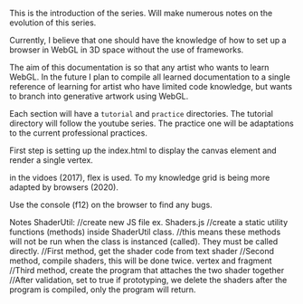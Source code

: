 This is the introduction of the series. Will make numerous notes on the evolution of this series. 

Currently, I believe that one should have the knowledge of how to set up a browser in WebGL in 3D space without the use of frameworks.

The aim of this documentation is so that any artist who wants to learn WebGL.  In the future I plan to compile all learned documentation to a single reference of learning for artist who have limited code knowledge, but wants to branch into generative artwork using WebGL. 

Each section will have a `tutorial` and `practice` directories. 
The tutorial directory will follow the youtube series. 
The practice one will be adaptations to the current professional practices. 

First step is setting up the index.html to display the canvas element and render a single vertex. 

in the vidoes (2017), flex is used. To my knowledge grid is being more adapted by browsers (2020). 

Use the console (f12) on the browser to find any bugs. 


Notes ShaderUtil:
//create new JS file ex. Shaders.js
//create a static utility functions (methods) inside ShaderUtil class. 
//this means these methods will not be run when the class is instanced (called). They must be called directly. 
//First method, get the shader code from text shader
//Second method, compile shaders, this will be done twice. vertex and fragment
//Third method, create the program that attaches the two shader together
//After validation, set to true if prototyping, we delete the shaders after the program is compiled, only the program will return. 
